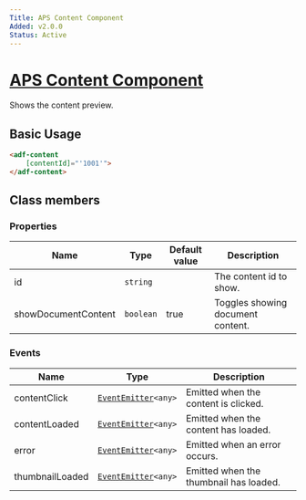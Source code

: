 ```yaml
---
Title: APS Content Component
Added: v2.0.0
Status: Active
---
```


# [APS Content Component](../../../lib/core/form/components/widgets/content/content.widget.ts "Defined in content.widget.ts")

Shows the content preview.

## Basic Usage

```html
<adf-content
    [contentId]="'1001'">
</adf-content>
```

## Class members

### Properties

| Name                | Type      | Default value | Description                       |
| ------------------- | --------- | ------------- | --------------------------------- |
| id                  | `string`  |               | The content id to show.           |
| showDocumentContent | `boolean` | true          | Toggles showing document content. |

### Events

| Name            | Type                                                              | Description                            |
| --------------- | ----------------------------------------------------------------- | -------------------------------------- |
| contentClick    | [`EventEmitter`](https://angular.io/api/core/EventEmitter)`<any>` | Emitted when the content is clicked.   |
| contentLoaded   | [`EventEmitter`](https://angular.io/api/core/EventEmitter)`<any>` | Emitted when the content has loaded.   |
| error           | [`EventEmitter`](https://angular.io/api/core/EventEmitter)`<any>` | Emitted when an error occurs.          |
| thumbnailLoaded | [`EventEmitter`](https://angular.io/api/core/EventEmitter)`<any>` | Emitted when the thumbnail has loaded. |
